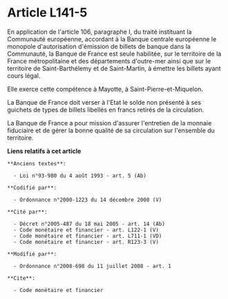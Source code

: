 # Article L141-5

En application de l'article 106, paragraphe I, du traité instituant la Communauté européenne, accordant à la Banque centrale
européenne le monopole d'autorisation d'émission de billets de banque dans la Communauté, la Banque de France est seule
habilitée, sur le territoire de la France métropolitaine       et des départements d'outre-mer ainsi que sur le territoire de
Saint-Barthélemy et de Saint-Martin, à émettre les billets ayant cours légal. 

Elle exerce cette compétence à Mayotte, à Saint-Pierre-et-Miquelon. 

La Banque de France doit verser à l'Etat le solde non présenté à ses guichets de types de billets libellés en francs retirés
de la circulation. 

La Banque de France a pour mission d'assurer l'entretien de la monnaie fiduciaire et de gérer la bonne qualité de sa
circulation sur l'ensemble du territoire.

**Liens relatifs à cet article**

	**Anciens textes**:

	  - Loi n°93-980 du 4 août 1993 - art. 5 (Ab)

	**Codifié par**:

	  - Ordonnance n°2000-1223 du 14 décembre 2000 (V)

	**Cité par**:

	  - Décret n°2005-487 du 18 mai 2005 - art. 14 (Ab)
	  - Code monétaire et financier - art. L122-1 (V)
	  - Code monétaire et financier - art. L711-1 (VD)
	  - Code monétaire et financier - art. R123-3 (V)

	**Modifié par**:

	  - Ordonnance n°2008-698 du 11 juillet 2008 - art. 1

	**Cite**:

	  - Code monétaire et financier

